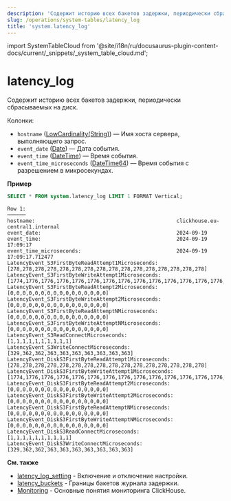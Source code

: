 ```yaml
---
description: 'Содержит историю всех бакетов задержки, периодически сбрасываемых на диск.'
slug: /operations/system-tables/latency_log
title: 'system.latency_log'
---
```


import SystemTableCloud from '@site/i18n/ru/docusaurus-plugin-content-docs/current/_snippets/_system_table_cloud.md';


# latency_log

<SystemTableCloud/>

Содержит историю всех бакетов задержки, периодически сбрасываемых на диск.

Колонки:
- `hostname` ([LowCardinality(String)](../../sql-reference/data-types/string.md)) — Имя хоста сервера, выполняющего запрос.
- `event_date` ([Date](../../sql-reference/data-types/date.md)) — Дата события.
- `event_time` ([DateTime](../../sql-reference/data-types/datetime.md)) — Время события.
- `event_time_microseconds` ([DateTime64](../../sql-reference/data-types/datetime64.md)) — Время события с разрешением в микросекундах.

**Пример**

```sql
SELECT * FROM system.latency_log LIMIT 1 FORMAT Vertical;
```

```text
Row 1:
──────
hostname:                                              clickhouse.eu-central1.internal
event_date:                                            2024-09-19
event_time:                                            2024-09-19 17:09:17
event_time_microseconds:                               2024-09-19 17:09:17.712477
LatencyEvent_S3FirstByteReadAttempt1Microseconds:      [278,278,278,278,278,278,278,278,278,278,278,278,278,278,278,278]
LatencyEvent_S3FirstByteWriteAttempt1Microseconds:     [1774,1776,1776,1776,1776,1776,1776,1776,1776,1776,1776,1776,1776,1776,1776,1776]
LatencyEvent_S3FirstByteReadAttempt2Microseconds:      [0,0,0,0,0,0,0,0,0,0,0,0,0,0,0,0]
LatencyEvent_S3FirstByteWriteAttempt2Microseconds:     [0,0,0,0,0,0,0,0,0,0,0,0,0,0,0,0]
LatencyEvent_S3FirstByteReadAttemptNMicroseconds:      [0,0,0,0,0,0,0,0,0,0,0,0,0,0,0,0]
LatencyEvent_S3FirstByteWriteAttemptNMicroseconds:     [0,0,0,0,0,0,0,0,0,0,0,0,0,0,0,0]
LatencyEvent_S3ReadConnectMicroseconds:                [1,1,1,1,1,1,1,1,1,1]
LatencyEvent_S3WriteConnectMicroseconds:               [329,362,362,363,363,363,363,363,363,363]
LatencyEvent_DiskS3FirstByteReadAttempt1Microseconds:  [278,278,278,278,278,278,278,278,278,278,278,278,278,278,278,278]
LatencyEvent_DiskS3FirstByteWriteAttempt1Microseconds: [1774,1776,1776,1776,1776,1776,1776,1776,1776,1776,1776,1776,1776,1776,1776,1776]
LatencyEvent_DiskS3FirstByteReadAttempt2Microseconds:  [0,0,0,0,0,0,0,0,0,0,0,0,0,0,0,0]
LatencyEvent_DiskS3FirstByteWriteAttempt2Microseconds: [0,0,0,0,0,0,0,0,0,0,0,0,0,0,0,0]
LatencyEvent_DiskS3FirstByteReadAttemptNMicroseconds:  [0,0,0,0,0,0,0,0,0,0,0,0,0,0,0,0]
LatencyEvent_DiskS3FirstByteWriteAttemptNMicroseconds: [0,0,0,0,0,0,0,0,0,0,0,0,0,0,0,0]
LatencyEvent_DiskS3ReadConnectMicroseconds:            [1,1,1,1,1,1,1,1,1,1]
LatencyEvent_DiskS3WriteConnectMicroseconds:           [329,362,362,363,363,363,363,363,363,363]
```

**См. также**

- [latency_log_setting](../../operations/server-configuration-parameters/settings.md#latency_log) - Включение и отключение настройки.
- [latency_buckets](../../operations/system-tables/latency_buckets.md) - Границы бакетов журнала задержки.
- [Monitoring](../../operations/monitoring.md) - Основные понятия мониторинга ClickHouse.
